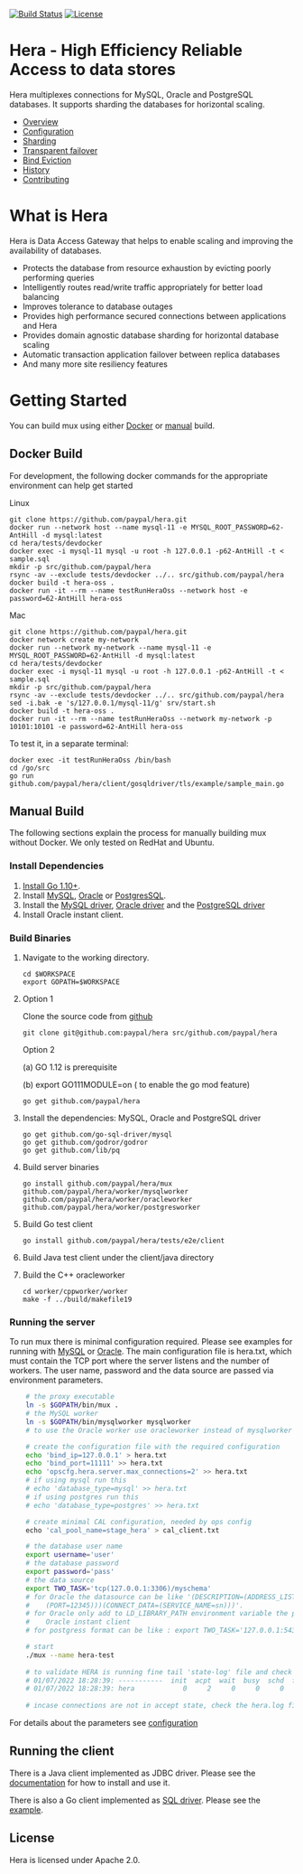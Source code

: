 [![Build Status](https://travis-ci.org/paypal/hera.svg?branch=master)](https://travis-ci.org/paypal/hera)
[![License](http://img.shields.io/:license-Apache%202-blue.svg)](http://www.apache.org/licenses/LICENSE-2.0.txt)
# Hera - High Efficiency Reliable Access to data stores

Hera multiplexes connections for MySQL, Oracle and
PostgreSQL databases. It supports sharding the databases for horizontal scaling.

  * [Overview](docs/overview.md)
  * [Configuration](docs/configuration.md)
  * [Sharding](docs/sharding.md)
  * [Transparent failover](docs/taf.md)
  * [Bind Eviction](docs/bindevict.md)
  * [History](docs/history.md)
  * [Contributing](docs/contributing.md)

# What is Hera

Hera is Data Access Gateway that helps to enable scaling and improving the availability of databases.
* Protects the database from resource exhaustion by evicting poorly performing queries
* Intelligently routes read/write traffic appropriately for better load balancing
* Improves tolerance to database outages
* Provides high performance secured connections between applications and Hera
* Provides domain agnostic database sharding for horizontal database scaling
* Automatic transaction application failover between replica databases
* And many more site resiliency features

# Getting Started

You can build mux using either [Docker](#docker-build) or [manual](#manual-build) build.

## Docker Build

For development, the following docker commands for the appropriate environment can help get started

Linux

    git clone https://github.com/paypal/hera.git
    docker run --network host --name mysql-11 -e MYSQL_ROOT_PASSWORD=62-AntHill -d mysql:latest
    cd hera/tests/devdocker
    docker exec -i mysql-11 mysql -u root -h 127.0.0.1 -p62-AntHill -t < sample.sql
    mkdir -p src/github.com/paypal/hera
    rsync -av --exclude tests/devdocker ../.. src/github.com/paypal/hera
    docker build -t hera-oss .
    docker run -it --rm --name testRunHeraOss --network host -e password=62-AntHill hera-oss

Mac

    git clone https://github.com/paypal/hera.git
    docker network create my-network
    docker run --network my-network --name mysql-11 -e MYSQL_ROOT_PASSWORD=62-AntHill -d mysql:latest
    cd hera/tests/devdocker
    docker exec -i mysql-11 mysql -u root -h 127.0.0.1 -p62-AntHill -t < sample.sql
    mkdir -p src/github.com/paypal/hera
    rsync -av --exclude tests/devdocker ../.. src/github.com/paypal/hera
    sed -i.bak -e 's/127.0.0.1/mysql-11/g' srv/start.sh
    docker build -t hera-oss .
    docker run -it --rm --name testRunHeraOss --network my-network -p 10101:10101 -e password=62-AntHill hera-oss


To test it, in a separate terminal:

    docker exec -it testRunHeraOss /bin/bash
    cd /go/src
    go run github.com/paypal/hera/client/gosqldriver/tls/example/sample_main.go

## Manual Build

The following sections explain the process for manually building mux without Docker. We only tested on RedHat and Ubuntu.

### Install Dependencies

1.  [Install Go 1.10+](http://golang.org/doc/install).
2.  Install [MySQL](http://dev.mysql.com/downloads/mysql), [Oracle](https://www.oracle.com/index.html) or [PostgresSQL](https://www.postgresql.org/download/).
3.  Install the [MySQL driver](https://github.com/go-sql-driver/mysql), [Oracle driver](https://github.com/go-goracle/goracle) and the [PostgreSQL driver](https://github.com/lib/pq)
4.  Install Oracle instant client.

### Build Binaries

1.  Navigate to the working directory.
    ```
    cd $WORKSPACE
    export GOPATH=$WORKSPACE
    ```
2. Option 1

    Clone the source code from [github](https://github.com/paypal/hera)
    ```
    git clone git@github.com:paypal/hera src/github.com/paypal/hera
    ```
    Option 2

    (a) GO 1.12 is prerequisite

    (b) export GO111MODULE=on ( to enable the go mod feature)
    ```
    go get github.com/paypal/hera
    ```
3.  Install the dependencies: MySQL, Oracle and PostgreSQL driver
    ```
    go get github.com/go-sql-driver/mysql
    go get github.com/godror/godror
    go get github.com/lib/pq
    ```
4.  Build server binaries
    ```
    go install github.com/paypal/hera/mux github.com/paypal/hera/worker/mysqlworker github.com/paypal/hera/worker/oracleworker github.com/paypal/hera/worker/postgresworker
    ```
5.  Build Go test client
    ```
    go install github.com/paypal/hera/tests/e2e/client
    ```
6.  Build Java test client under the client/java directory

7.  Build the C++ oracleworker
    ```
    cd worker/cppworker/worker
    make -f ../build/makefile19
    ```
### Running the server

To run mux there is minimal configuration required. Please see examples for running with [MySQL](https://github.com/paypal/hera/tree/master/tests/e2e/srvmysql) or [Oracle](https://github.com/paypal/hera/tree/master/tests/e2e/srvoracle).
The main configuration file is hera.txt, which must contain the TCP port where the server listens and the number of workers. The user name, password and the data source are passed via environment parameters.
```bash
    # the proxy executable
    ln -s $GOPATH/bin/mux .
    # the MySQL worker
    ln -s $GOPATH/bin/mysqlworker mysqlworker
    # to use the Oracle worker use oracleworker instead of mysqlworker

    # create the configuration file with the required configuration
    echo 'bind_ip=127.0.0.1' > hera.txt
    echo 'bind_port=11111' >> hera.txt
    echo 'opscfg.hera.server.max_connections=2' >> hera.txt
    # if using mysql run this
    # echo 'database_type=mysql' >> hera.txt
    # if using postgres run this
    # echo 'database_type=postgres' >> hera.txt

    # create minimal CAL configuration, needed by ops config
    echo 'cal_pool_name=stage_hera' > cal_client.txt

    # the database user name
    export username='user'
    # the database password
    export password='pass'
    # the data source
    export TWO_TASK='tcp(127.0.0.1:3306)/myschema'
    # for Oracle the datasource can be like '(DESCRIPTION=(ADDRESS_LIST=(ADDRESS=(PROTOCOL=tcp)(HOST=hostname)
    #    (PORT=12345)))(CONNECT_DATA=(SERVICE_NAME=sn)))'.
    # for Oracle only add to LD_LIBRARY_PATH environment variable the path to the shared libraries of the
    #    Oracle instant client
    # for postgress format can be like : export TWO_TASK='127.0.0.1:5432/user?connect_timeout=60'

    # start
    ./mux --name hera-test
    
    # to validate HERA is running fine tail 'state-log' file and check 2 connections in 'acpt' state.
    # 01/07/2022 18:28:39: -----------  init  acpt  wait  busy  schd  fnsh  quce  asgn  idle  bklg  strd
    # 01/07/2022 18:28:39: hera            0     2     0     0     0     0     0     0     0     0     0
    
    # incase connections are not in accept state, check the hera.log file for errors
```    
For details about the parameters see [configuration](docs/configuration.md)

## Running the client

There is a Java client implemented as JDBC driver. Please see the [documentation](https://github.com/paypal/hera/tree/master/client/java) for how to install and use it.

There is also a Go client implemented as [SQL driver](client/gosqldriver). Please see the [example](tests/e2e/client).

## License

Hera is licensed under Apache 2.0.
